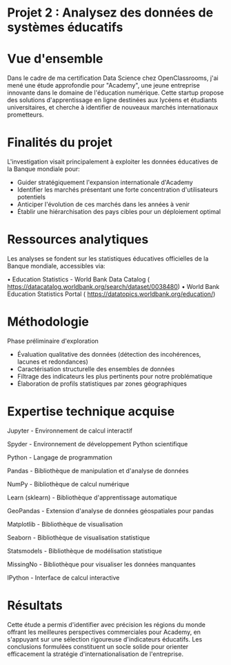 # Projet 2 : Analysez des données de systèmes éducatifs

# Vue d'ensemble

Dans le cadre de ma certification Data Science chez OpenClassrooms, j'ai mené une étude approfondie pour "Academy", une jeune entreprise innovante dans le domaine de l'éducation numérique. Cette startup propose des solutions d'apprentissage en ligne destinées aux lycéens et étudiants universitaires, et cherche à identifier de nouveaux marchés internationaux prometteurs.

# Finalités du projet

L'investigation visait principalement à exploiter les données éducatives de la Banque mondiale pour:

- Guider stratégiquement l'expansion internationale d'Academy
- Identifier les marchés présentant une forte concentration d'utilisateurs potentiels
- Anticiper l'évolution de ces marchés dans les années à venir
- Établir une hiérarchisation des pays cibles pour un déploiement optimal

# Ressources analytiques

Les analyses se fondent sur les statistiques éducatives officielles de la Banque mondiale, accessibles via:

•	Education Statistics - World Bank Data Catalog ( https://datacatalog.worldbank.org/search/dataset/0038480)
•	World Bank Education Statistics Portal ( https://datatopics.worldbank.org/education/)

# Méthodologie

Phase préliminaire d'exploration

- Évaluation qualitative des données (détection des incohérences, lacunes et redondances)
- Caractérisation structurelle des ensembles de données
- Filtrage des indicateurs les plus pertinents pour notre problématique
- Élaboration de profils statistiques par zones géographiques

# Expertise technique acquise

Jupyter - Environnement de calcul interactif

Spyder - Environnement de développement Python scientifique

Python - Langage de programmation

Pandas - Bibliothèque de manipulation et d'analyse de données

NumPy - Bibliothèque de calcul numérique

Learn (sklearn) - Bibliothèque d'apprentissage automatique

GeoPandas - Extension d'analyse de données géospatiales pour pandas

Matplotlib - Bibliothèque de visualisation

Seaborn - Bibliothèque de visualisation statistique

Statsmodels - Bibliothèque de modélisation statistique

MissingNo - Bibliothèque pour visualiser les données manquantes

IPython - Interface de calcul interactive

# Résultats

Cette étude a permis d'identifier avec précision les régions du monde offrant les meilleures perspectives commerciales pour Academy, en s'appuyant sur une sélection rigoureuse d'indicateurs éducatifs. Les conclusions formulées constituent un socle solide pour orienter efficacement la stratégie d'internationalisation de l'entreprise.
